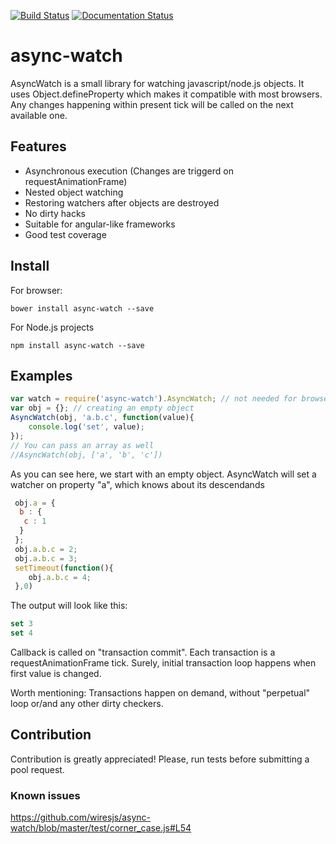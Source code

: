 [![Build Status](https://travis-ci.org/wiresjs/async-watch.svg?branch=master)](https://travis-ci.org/wiresjs/async-watch)
[![Documentation Status](https://readthedocs.org/projects/async-watch/badge/?version=latest)](http://async-watch.readthedocs.org/en/latest/?badge=latest)

# async-watch

AsyncWatch is a small library for watching javascript/node.js objects. It uses Object.defineProperty which makes it compatible with most browsers. Any changes happening within present tick will be called on the next available one.

## Features

 * Asynchronous execution (Changes are triggerd on requestAnimationFrame)
 * Nested object watching
 * Restoring watchers after objects are destroyed
 * No dirty hacks
 * Suitable for angular-like frameworks
 * Good test coverage

## Install

For browser:

    bower install async-watch --save

For Node.js projects

    npm install async-watch --save

## Examples

```js
var watch = require('async-watch').AsyncWatch; // not needed for browsers
var obj = {}; // creating an empty object
AsyncWatch(obj, 'a.b.c', function(value){
    console.log('set', value);
});
// You can pass an array as well
//AsyncWatch(obj, ['a', 'b', 'c'])
```

 As you can see here, we start with an empty object. AsyncWatch will set a watcher on property "a", which knows about its descendands

 ```js
  obj.a = {
   b : {
    c : 1
   }
  };
  obj.a.b.c = 2;
  obj.a.b.c = 3;
  setTimeout(function(){
     obj.a.b.c = 4;
  },0)
 ```

 The output will look like this:

 ```js
 set 3
 set 4
 ```

Callback is called on "transaction commit". Each transaction is a requestAnimationFrame tick. Surely, initial
transaction loop happens when first value is changed.

Worth mentioning: Transactions happen on demand, without "perpetual" loop or/and any other dirty checkers.


## Contribution
 Contribution is greatly appreciated! Please, run tests before submitting a pool request.  

### Known issues
 https://github.com/wiresjs/async-watch/blob/master/test/corner_case.js#L54
